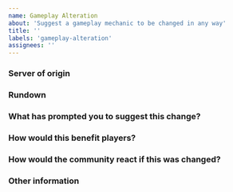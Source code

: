 ```yaml
---
name: Gameplay Alteration
about: 'Suggest a gameplay mechanic to be changed in any way'
title: ''
labels: 'gameplay-alteration'
assignees: ''
---
```


<!-- Before continuing, please make sure that your suggestion hasn't already been submitted. -->

### Server of origin
<!-- What server would this existing mechanic be changed on? Survival? Skyblock? Global? -->
<replace me>

### Rundown

<replace me>


### What has prompted you to suggest this change?

<replace me>


### How would this benefit players?

<replace me>


### How would the community react if this was changed?

<replace me>


### Other information
<!-- If you have any other information that you feel would help, please add it below -->
<replace me>
